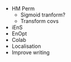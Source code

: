 - HM Perm
    - Sigmoid tranform?
    - Transform covs
- iEnS
- EnOpt
- Colab
- Localisation
- Improve writing
